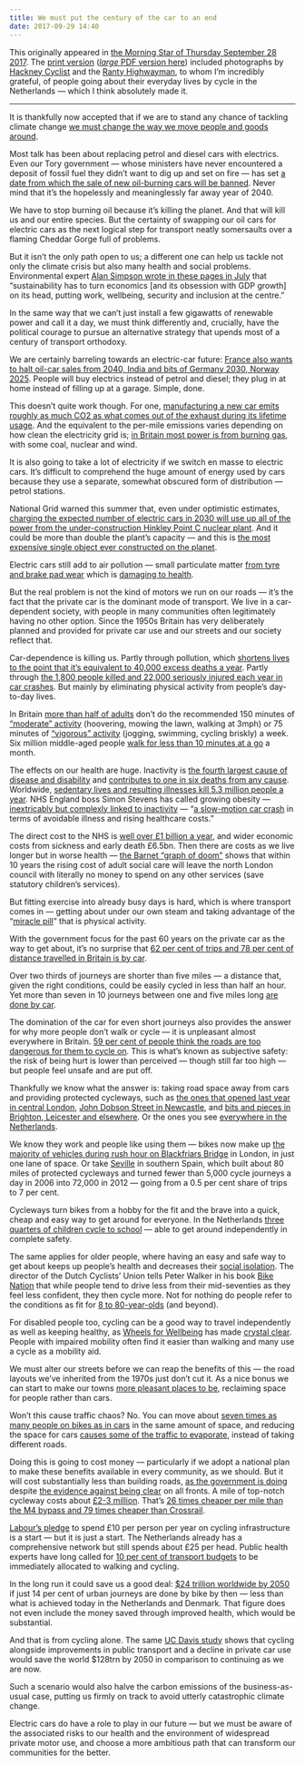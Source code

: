 ```yaml
---
title: We must put the century of the car to an end
date: 2017-09-29 14:40
---
```


This originally appeared in [the Morning Star of Thursday September 28 2017][ms-link]. The [print version][ms-jpg] ([*large* PDF version here][ms-pdf]) included photographs by [Hackney Cyclist][hc-twitter] and the [Ranty Highwayman][rh-twitter], to whom I’m incredibly grateful, of people going about their everyday lives by cycle in the Netherlands — which I think absolutely made it.

[ms-link]: http://morningstaronline.co.uk/a-a624-We-must-put-the-century-of-the-car-to-an-end
[ms-jpg]: /images/2017-09-28-RW-transport-feature.jpg
[ms-pdf]: /images/2017-09-28-RW-transport-feature.pdf
[hc-twitter]: https://twitter.com/hackneycyclist
[rh-twitter]: https://twitter.com/rantyhighwayman

* * *

It is thankfully now accepted that if we are to stand any chance of tackling climate change [we must change the way we move people and goods around][ipcc].

[ipcc]: https://www.ipcc.ch/pdf/assessment-report/ar5/wg3/ipcc_wg3_ar5_chapter8.pdf

Most talk has been about replacing petrol and diesel cars with electrics. Even our Tory government — whose ministers have never encountered a deposit of fossil fuel they didn’t want to dig up and set on fire — has set [a date from which the sale of new oil-burning cars will be banned][oil-car-ban]. Never mind that it’s the hopelessly and meaninglessly far away year of 2040.

[oil-car-ban]: http://www.bbc.co.uk/news/uk-40723581

We have to stop burning oil because it’s killing the planet. And that will kill us and our entire species. But the certainty of swapping our oil cars for electric cars as the next logical step for transport neatly somersaults over a flaming Cheddar Gorge full of problems.

But it isn’t the only path open to us; a different one can help us tackle not only the climate crisis but also many health and social problems. Environmental expert [Alan Simpson wrote in these pages in July][alan-simpson] that “sustainability has to turn economics [and its obsession with GDP growth] on its head, putting work, wellbeing, security and inclusion at the centre.”

[alan-simpson]: http://www.morningstaronline.co.uk/a-837d-No-growth-but-lots-of-opportunities/#.WcAmeet4WrV

In the same way that we can’t just install a few gigawatts of renewable power and call it a day, we must think differently and, crucially, have the political courage to pursue an alternative strategy that upends most of a century of transport orthodoxy.

We are certainly barreling towards an electric-car future: [France also wants to halt oil-car sales from 2040, India and bits of Germany 2030, Norway 2025][oil-car-timelines]. People will buy electrics instead of petrol and diesel; they plug in at home instead of filling up at a garage. Simple, done.

[oil-car-timelines]: https://www.theguardian.com/business/2017/jul/06/france-ban-petrol-diesel-cars-2040-emmanuel-macron-volvo

This doesn’t quite work though. For one, [manufacturing a new car emits roughly as much CO2 as what comes out of the exhaust during its lifetime usage][new-car-co2]. And the equivalent to the per-mile emissions varies depending on how clean the electricity grid is; [in Britain most power is from burning gas][electricity-map], with some coal, nuclear and wind.

[new-car-co2]: https://www.theguardian.com/environment/green-living-blog/2010/sep/23/carbon-footprint-new-car
[electricity-map]: https://www.electricitymap.org/?wind=false&solar=false&page=country&countryCode=GB

It is also going to take a lot of electricity if we switch en masse to electric cars. It’s difficult to comprehend the huge amount of energy used by cars because they use a separate, somewhat obscured form of distribution — petrol stations.

National Grid warned this summer that, even under optimistic estimates, [charging the expected number of electric cars in 2030 will use up all of the power from the under-construction Hinkley Point C nuclear plant][nat-grid-evs]. And it could be more than double the plant’s capacity — and this is [the most expensive single object ever constructed on the planet][hinkley-gp].

[nat-grid-evs]: https://www.theguardian.com/business/2017/jul/13/electric-car-boom-power-demand-national-grid-hinkley-point-c
[hinkley-gp]: https://www.greenpeace.org.uk/hinkley-nuclear-power-station-will-haunt-britain-decades-20160727/

Electric cars still add to air pollution — small particulate matter [from tyre and brake pad wear][pm-tyres-brakes] which is [damaging to health][frank-kelly].

[pm-tyres-brakes]: https://www.theguardian.com/environment/2016/sep/11/polluting-effect-wear-brakes-tyres-pollutionwatch
[frank-kelly]: https://www.theguardian.com/environment/2017/aug/04/london-should-lead-in-showing-electric-cars-will-not-tackle-air-pollution

But the real problem is not the kind of motors we run on our roads — it’s the fact that the private car is the dominant mode of transport. We live in a car-dependent society, with people in many communities often legitimately having no other option. Since the 1950s Britain has very deliberately planned and provided for private car use and our streets and our society reflect that.

Car-dependence is killing us. Partly through pollution, which [shortens lives to the point that it’s equivalent to 40,000 excess deaths a year][gp-pollution]. Partly through [the 1,800 people killed and 22,000 seriously injured each year in car crashes][rtcs]. But mainly by eliminating physical activity from people’s day-to-day lives.

[rtcs]: https://www.gov.uk/government/statistics/reported-road-casualties-great-britain-annual-report-2015
[gp-pollution]: https://unearthed.greenpeace.org/2017/03/06/air-pollution-cause-40000-deaths-every-year-fact-check-linked/

In Britain [more than half of adults][sasa] don’t do the recommended 150 minutes of [“moderate” activity][who-acts] (hoovering, mowing the lawn, walking at 3mph) or 75 minutes of [“vigorous” activity][who-acts] (jogging, swimming, cycling briskly) a week. Six million middle-aged people [walk for less than 10 minutes at a go][phe-midage] a month.

[sasa]: https://www.gov.uk/government/uploads/system/uploads/attachment_data/file/216370/dh_128210.pdf
[phe-midage]: https://www.theguardian.com/lifeandstyle/2017/aug/24/around-6-million-middle-aged-english-people-take-no-exercise

The effects on our health are huge. Inactivity is [the fourth largest cause of disease and disability][eaed] and [contributes to one in six deaths from any cause][bhf]. Worldwide, [sedentary lives and resulting illnesses kill 5.3 million people a year][lancet]. NHS England boss Simon Stevens has called growing obesity — [inextricably but complexly linked to inactivity][obesity-inactivity] — “[a slow-motion car crash][stevens] in terms of avoidable illness and rising healthcare costs.”

[eaed]: https://www.gov.uk/government/uploads/system/uploads/attachment_data/file/374914/Framework_13.pdf
[obesity-inactivity]: https://www.nhs.uk/news/obesity/obesity-and-inactivity-link-studied/
[stevens]: https://www.england.nhs.uk/2014/09/serious-about-obesity/

The direct cost to the NHS is [well over £1 billion a year][sasa], and wider economic costs from sickness and early death £6.5bn. Then there are costs as we live longer but in worse health — [the Barnet “graph of doom”][bgod] shows that within 10 years the rising cost of adult social care will leave the north London council with literally no money to spend on any other services (save statutory children’s services).

[bhf]: https://www.bhf.org.uk/-/media/files/research/heart-statistics/physical-inactivity-report---mymarathon-final.pdf
[who-acts]: http://www.who.int/dietphysicalactivity/physical_activity_intensity/en/
[lancet]: http://www.bbc.co.uk/news/uk-wales-politics-18876880
[bgod]: https://www.theguardian.com/society/2012/may/15/graph-doom-social-care-services-barnet

But fitting exercise into already busy days is hard, which is where transport comes in — getting about under our own steam and taking advantage of the “[miracle pill][walker-nhs]” that is physical activity.

[walker-nhs]: https://www.theguardian.com/environment/bike-blog/2017/sep/17/the-miracle-pill-how-cycling-could-save-the-nhs

With the government focus for the past 60 years on the private car as the way to get about, it’s no surprise that [62 per cent of trips and 78 per cent of distance travelled in Britain is by car][nts-2016].

[rjw-roads]: http://morningstaronline.co.uk/a-f284-The-Tories-will-abandon-us-all-on-the-road-to-nowhere]
[beeching]: https://en.wikipedia.org/wiki/Beeching_cuts
[nts-2016]: https://www.gov.uk/government/uploads/system/uploads/attachment_data/file/633077/national-travel-survey-2016.pdf

Over two thirds of journeys are shorter than five miles — a distance that, given the right conditions, could be easily cycled in less than half an hour. Yet more than seven in 10 journeys between one and five miles long [are done by car][nts0308].

[nts0308]: https://www.gov.uk/government/statistical-data-sets/nts03-modal-comparisons#table-nts0308

The domination of the car for even short journeys also provides the answer for why more people don’t walk or cycle — it is unpleasant almost everywhere in Britain. [59 per cent of people think the roads are too dangerous for them to cycle on][bsas-2016]. This is what’s known as subjective safety: the risk of being hurt is lower than perceived — though still far too high — but people feel unsafe and are put off.

[bsas-2016]: https://www.gov.uk/government/uploads/system/uploads/attachment_data/file/640297/british-social-attitudes-survey-2016.pdf

Thankfully we know what the answer is: taking road space away from cars and providing protected cycleways, such as [the ones that opened last year in central London][cs3], [John Dobson Street in Newcastle][newcastle], and [bits and pieces in Brighton, Leicester and elsewhere][uk-infra]. Or the ones you see [everywhere in the Netherlands][rotterdam].

[cs3]: http://hackneycyclist.blogspot.co.uk/2016/06/the-new-east-west-cycle-superhighway-in.html
[newcastle]: http://spaceforgosforth.com/john-dobson-street/
[uk-infra]: https://www.cycling-embassy.org.uk/blog/2016/11/28/the-great-big-good-uk-cycling-infrastructure-roundup
[rotterdam]: https://bicycledutch.wordpress.com/2017/03/14/rotterdam-ride/

We know they work and people like using them — bikes now make up [the majority of vehicles during rush hour on Blackfriars Bridge][blackfriars] in London, in just one lane of space. Or take [Seville][] in southern Spain, which built about 80 miles of protected cycleways and turned fewer than 5,000 cycle journeys a day in 2006 into 72,000 in 2012 — going from a 0.5 per cent share of trips to 7 per cent.

[blackfriars]: https://www.standard.co.uk/news/transport/cyclists-make-up-70-of-blackfriars-bridge-traffic-a3409351.html
[Seville]: https://lcc.org.uk//pages/seville-goes-dutch

Cycleways turn bikes from a hobby for the fit and the brave into a quick, cheap and easy way to get around for everyone. In the Netherlands [three quarters of children cycle to school][nl-kids] — able to get around independently in complete safety.

[nl-kids]: https://bicycledutch.wordpress.com/2013/12/05/arriving-at-school-by-bicycle/

The same applies for older people, where having an easy and safe way to get about keeps up people’s health and decreases their [social isolation][isolation]. The director of the Dutch Cyclists’ Union tells Peter Walker in his book [Bike Nation][] that while people tend to drive less from their mid-seventies as they feel less confident, they then cycle more. Not for nothing do people refer to the conditions as fit for [8 to 80-year-olds][eight-eighty] (and beyond).

[isolation]: https://www.nhs.uk/news/older-people/social-isolation-increases-death-risk-in-older-people/
[Bike Nation]: https://www.penguin.co.uk/books/1113912/bike-nation/
[eight-eighty]: https://bicycledutch.wordpress.com/2011/10/13/safe-cycling-for-8-to-80-year-olds/

For disabled people too, cycling can be a good way to travel independently as well as keeping healthy, as [Wheels for Wellbeing][wfw] has made [crystal clear][wfw-vid]. People with impaired mobility often find it easier than walking and many use a cycle as a mobility aid.

[wfw]: http://wheelsforwellbeing.org.uk
[wfw-vid]: https://vimeo.com/235095500

We must alter our streets before we can reap the benefits of this — the road layouts we’ve inherited from the 1970s just don’t cut it. As a nice bonus we can start to make our towns [more pleasant places to be][times-square], reclaiming space for people rather than cars.

[times-square]: http://www.streetfilms.org/in-appreciation-of-the-new-times-square/

Won’t this cause traffic chaos? No. You can move about [seven times as many people on bikes as in cars][capacity] in the same amount of space, and reducing the space for cars [causes some of the traffic to evaporate][evaporation], instead of taking different roads.

[capacity]: https://www.cycling-embassy.org.uk/dictionary/capacity
[evaporation]: http://rachelaldred.org/writing/thoughts/disappearing-traffic/

Doing this is going to cost money — particularly if we adopt a national plan to make these benefits available in every community, as we should. But it will cost substantially less than building roads, [as the government is doing][rjw-roads] despite [the evidence against being clear][cpre] on all fronts. A mile of top-notch cycleway costs about [£2-3 million][rh-costs]. That’s [26 times cheaper per mile than the M4 bypass and 79 times cheaper than Crossrail][rh-costs].

[cpre]: http://www.cpre.org.uk/resources/transport/roads/item/4543-the-end-of-the-road-challenging-the-road-building-consensus
[rh-costs]: http://therantyhighwayman.blogspot.co.uk/2016/04/cost-invest-value.html

[Labour’s pledge][lab] to spend £10 per person per year on cycling infrastructure is a start — but it is just a start. The Netherlands already has a comprehensive network but still spends about £25 per head. Public health experts have long called for [10 per cent of transport budgets][adph] to be immediately allocated to walking and cycling.

[lab]: http://www.cyclinguk.org/press-release/2017-09-26/labour-pledge-spend-£10-head-annually-cycling-walking
[adph]: http://www.adph.org.uk/wp-content/uploads/2013/08/Take_action_on_active_travel_20104.pdf

In the long run it could save us a good deal: [$24 trillion worldwide by 2050][hsc] if just 14 per cent of urban journeys are done by bike by then — less than what is achieved today in the Netherlands and Denmark. That figure does not even include the money saved through improved health, which would be substantial.

[hsc]: https://www.itdp.org/a-global-high-shift-cycling-scenario/

And that is from cycling alone. The same [UC Davis study][hsc] shows that cycling alongside improvements in public transport and a decline in private car use would save the world $128trn by 2050 in comparison to continuing as we are now.

Such a scenario would also halve the carbon emissions of the business-as-usual case, putting us firmly on track to avoid utterly catastrophic climate change.

Electric cars do have a role to play in our future — but we must be aware of the associated risks to our health and the environment of widespread private motor use, and choose a more ambitious path that can transform our communities for the better.
